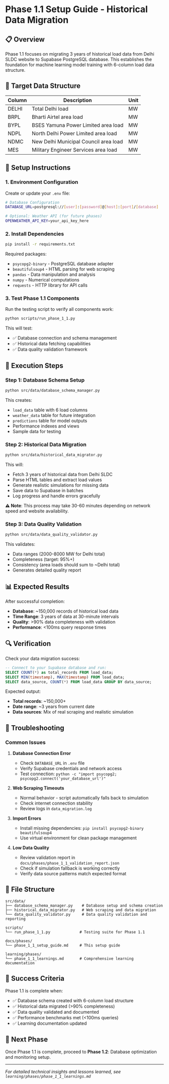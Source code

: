# Phase 1.1 Setup Guide - Historical Data Migration

## 📋 Overview

Phase 1.1 focuses on migrating 3 years of historical load data from Delhi SLDC website to Supabase PostgreSQL database. This establishes the foundation for machine learning model training with 6-column load data structure.

## 🎯 Target Data Structure

| Column | Description | Unit |
|--------|-------------|------|
| DELHI  | Total Delhi load | MW |
| BRPL   | Bharti Airtel area load | MW |
| BYPL   | BSES Yamuna Power Limited area load | MW |
| NDPL   | North Delhi Power Limited area load | MW |
| NDMC   | New Delhi Municipal Council area load | MW |
| MES    | Military Engineer Services area load | MW |

## 🔧 Setup Instructions

### 1. Environment Configuration

Create or update your `.env` file:

```bash
# Database Configuration
DATABASE_URL=postgresql://[user]:[password]@[host]:[port]/[database]

# Optional: Weather API (for future phases)
OPENWEATHER_API_KEY=your_api_key_here
```

### 2. Install Dependencies

```bash
pip install -r requirements.txt
```

Required packages:
- `psycopg2-binary` - PostgreSQL database adapter
- `beautifulsoup4` - HTML parsing for web scraping
- `pandas` - Data manipulation and analysis
- `numpy` - Numerical computations
- `requests` - HTTP library for API calls

### 3. Test Phase 1.1 Components

Run the testing script to verify all components work:

```bash
python scripts/run_phase_1_1.py
```

This will test:
- ✅ Database connection and schema management
- ✅ Historical data fetching capabilities
- ✅ Data quality validation framework

## 🚀 Execution Steps

### Step 1: Database Schema Setup

```bash
python src/data/database_schema_manager.py
```

This creates:
- `load_data` table with 6 load columns
- `weather_data` table for future integration
- `predictions` table for model outputs
- Performance indexes and views
- Sample data for testing

### Step 2: Historical Data Migration

```bash
python src/data/historical_data_migrator.py
```

This will:
- Fetch 3 years of historical data from Delhi SLDC
- Parse HTML tables and extract load values
- Generate realistic simulations for missing data
- Save data to Supabase in batches
- Log progress and handle errors gracefully

**⚠️ Note**: This process may take 30-60 minutes depending on network speed and website availability.

### Step 3: Data Quality Validation

```bash
python src/data/data_quality_validator.py
```

This validates:
- Data ranges (2000-8000 MW for Delhi total)
- Completeness (target: 95%+)
- Consistency (area loads should sum to ~Delhi total)
- Generates detailed quality report

## 📊 Expected Results

After successful completion:

- **Database**: ~150,000 records of historical load data
- **Time Range**: 3 years of data at 30-minute intervals
- **Quality**: >90% data completeness with validation
- **Performance**: <100ms query response times

## 🔍 Verification

Check your data migration success:

```sql
-- Connect to your Supabase database and run:
SELECT COUNT(*) as total_records FROM load_data;
SELECT MIN(timestamp), MAX(timestamp) FROM load_data;
SELECT data_source, COUNT(*) FROM load_data GROUP BY data_source;
```

Expected output:
- **Total records**: ~150,000+
- **Date range**: ~3 years from current date
- **Data sources**: Mix of real scraping and realistic simulation

## 🐛 Troubleshooting

### Common Issues

1. **Database Connection Error**
   - Check `DATABASE_URL` in `.env` file
   - Verify Supabase credentials and network access
   - Test connection: `python -c "import psycopg2; psycopg2.connect('your_database_url')"`

2. **Web Scraping Timeouts**
   - Normal behavior - script automatically falls back to simulation
   - Check internet connection stability
   - Review logs in `data_migration.log`

3. **Import Errors**
   - Install missing dependencies: `pip install psycopg2-binary beautifulsoup4`
   - Use virtual environment for clean package management

4. **Low Data Quality**
   - Review validation report in `docs/phases/phase_1_1_validation_report.json`
   - Check if simulation fallback is working correctly
   - Verify data source patterns match expected format

## 📁 File Structure

```
src/data/
├── database_schema_manager.py    # Database setup and schema creation
├── historical_data_migrator.py   # Web scraping and data migration
└── data_quality_validator.py     # Data quality validation and reporting

scripts/
└── run_phase_1_1.py             # Testing suite for Phase 1.1

docs/phases/
└── phase_1_1_setup_guide.md     # This setup guide

learning/phases/
└── phase_1_1_learnings.md       # Comprehensive learning documentation
```

## 🎯 Success Criteria

Phase 1.1 is complete when:

- ✅ Database schema created with 6-column load structure
- ✅ Historical data migrated (>90% completeness)
- ✅ Data quality validated and documented
- ✅ Performance benchmarks met (<100ms queries)
- ✅ Learning documentation updated

## 🚀 Next Phase

Once Phase 1.1 is complete, proceed to **Phase 1.2**: Database optimization and monitoring setup.

---

*For detailed technical insights and lessons learned, see `learning/phases/phase_1_1_learnings.md`*
